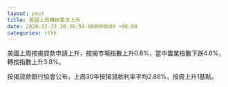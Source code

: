 ```yaml
---
layout: post
title: 美國上周轉按需求上升
date: 2020-12-23 20:38:59.000000000 +08:00
categories: rthk
---
```


美國上周按揭貸款申請上升，按揭市場指數上升0.8%，當中置業指數下跌4.6%，轉按指數上升3.8%。

按揭貸款銀行協會公布，上周30年按揭貸款利率平均2.86%，按周上升1基點。
